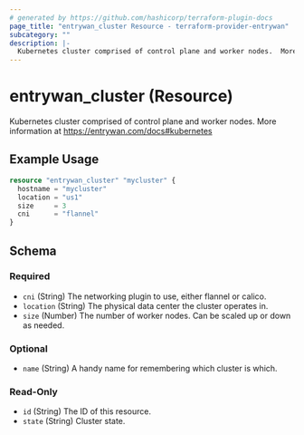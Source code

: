 ```yaml
---
# generated by https://github.com/hashicorp/terraform-plugin-docs
page_title: "entrywan_cluster Resource - terraform-provider-entrywan"
subcategory: ""
description: |-
  Kubernetes cluster comprised of control plane and worker nodes.  More information at https://entrywan.com/docs#kubernetes
---
```


# entrywan_cluster (Resource)

Kubernetes cluster comprised of control plane and worker nodes.  More information at https://entrywan.com/docs#kubernetes

## Example Usage

```terraform
resource "entrywan_cluster" "mycluster" {
  hostname = "mycluster"
  location = "us1"
  size     = 3
  cni      = "flannel"
}
```

<!-- schema generated by tfplugindocs -->
## Schema

### Required

- `cni` (String) The networking plugin to use, either flannel or calico.
- `location` (String) The physical data center the cluster operates in.
- `size` (Number) The number of worker nodes.  Can be scaled up or down as needed.

### Optional

- `name` (String) A handy name for remembering which cluster is which.

### Read-Only

- `id` (String) The ID of this resource.
- `state` (String) Cluster state.
